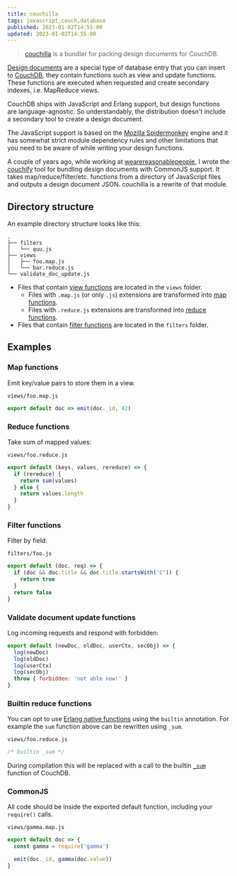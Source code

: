 ```yaml
---
title: couchilla
tags: javascript,couch,database
published: 2023-01-02T14:55:00
updated: 2023-01-02T14:55:00
---
```


> [couchilla](https://github.com/onur1/couchilla) is a bundler for packing design documents for CouchDB.

[Design documents](https://docs.couchdb.org/en/3.3.x/ddocs/ddocs.html) are a special type of database entry that you can insert to [CouchDB](https://couchdb.apache.org/), they contain functions such as view and update functions. These functions are executed when requested and create secondary indexes, i.e. MapReduce views.

CouchDB ships with JavaScript and Erlang support, but design functions are language-agnostic. So understandably, the distribution doesn't include a secondary tool to create a design document.

The JavaScript support is based on the [Mozilla Spidermonkey](https://firefox-source-docs.mozilla.org/js/index.html) engine and it has somewhat strict module dependency rules and other limitations that you need to be aware of while writing your design functions.

A couple of years ago, while working at [wearereasonablepeople](https://wearereasonablepeople.nl), I wrote the [couchify](https://github.com/wearereasonablepeople/couchify) tool for bundling design documents with CommonJS support. It takes map/reduce/filter/etc. functions from a directory of JavaScript files and outputs a design document JSON. couchilla is a rewrite of that module.

## Directory structure

An example directory structure looks like this:

```
.
├── filters
│   └── quu.js
├── views
│   ├── foo.map.js
│   └── bar.reduce.js
└── validate_doc_update.js
```

* Files that contain [view functions](https://docs.couchdb.org/en/3.3.x/ddocs/ddocs.html#view-functions) are located in the `views` folder.
  * Files with `.map.js` (or only `.js`) extensions are transformed into [map functions](https://docs.couchdb.org/en/3.3.x/ddocs/ddocs.html#map-functions).
  * Files with `.reduce.js` extensions are transformed into [reduce functions](https://docs.couchdb.org/en/3.3.x/ddocs/ddocs.html#reduce-and-rereduce-functions).
* Files that contain [filter functions](https://docs.couchdb.org/en/3.3.x/ddocs/ddocs.html#filter-functions) are located in the `filters` folder.

## Examples

### Map functions

Emit key/value pairs to store them in a view.

`views/foo.map.js`

```js
export default doc => emit(doc._id, 42)
```

### Reduce functions

Take sum of mapped values:

`views/foo.reduce.js`

```js
export default (keys, values, rereduce) => {
  if (rereduce) {
    return sum(values)
  } else {
    return values.length
  }
}
```

### Filter functions

Filter by field:

`filters/foo.js`

```js
export default (doc, req) => {
  if (doc && doc.title && doc.title.startsWith('C')) {
    return true
  }
  return false
}
```

### Validate document update functions

Log incoming requests and respond with forbidden:

```js
export default (newDoc, oldDoc, userCtx, secObj) => {
  log(newDoc)
  log(oldDoc)
  log(userCtx)
  log(secObj)
  throw { forbidden: 'not able now!' }
}
```

### Builtin reduce functions

You can opt to use [Erlang native functions](https://docs.couchdb.org/en/3.3.x/ddocs/ddocs.html#built-in-reduce-functions) using the `builtin` annotation. For example the `sum` function above can be rewritten using `_sum`.

`views/foo.reduce.js`

```js
/* builtin _sum */
```

During compilation this will be replaced with a call to the builtin [`_sum`](https://docs.couchdb.org/en/3.3.x/ddocs/ddocs.html#sum) function of CouchDB.

### CommonJS

All code should be inside the exported default function, including your `require()` calls.

`views/gamma.map.js`

```js
export default doc => {
  const gamma = require('gamma')

  emit(doc._id, gamma(doc.value))
}
```
